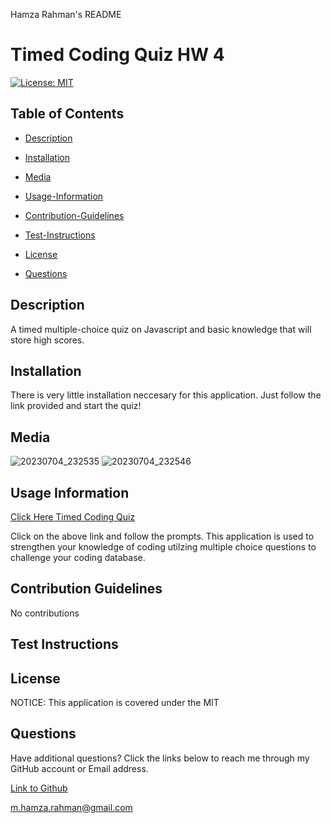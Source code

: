 Hamza Rahman's README

 # Timed Coding Quiz HW 4

[![License: MIT](https://img.shields.io/badge/License-MIT-yellow.svg)](https://opensource.org/licenses/MIT)

## Table of Contents

 * [Description](#description)

 * [Installation](#installation)

 * [Media](#media)

 * [Usage-Information](#usage-information)

 * [Contribution-Guidelines](#contribution-guidelines)

 * [Test-Instructions](#test-instructions)

 * [License](#license)

 * [Questions](#questions)

## Description

A timed multiple-choice quiz on Javascript and basic knowledge that will store high scores.

## Installation

There is very little installation neccesary for this application. Just follow the link provided and start the quiz!

## Media

![20230704_232535](https://github.com/HamzaR19/CodingQuiz2/assets/132932060/ed18aebb-9d8a-420e-bdfe-fa6e68ad6121)
![20230704_232546](https://github.com/HamzaR19/CodingQuiz2/assets/132932060/50e3496e-b766-4b63-8b81-8e60037c6886)

## Usage Information

[Click Here Timed Coding Quiz](https://hamzar19.github.io/CodingQuiz2/)

Click on the above link and follow the prompts. This application is used to strengthen your knowledge of coding utilzing multiple choice questions to challenge your coding database.

## Contribution Guidelines

No contributions

## Test Instructions



## License

NOTICE: This application is covered under the MIT

## Questions

Have additional questions? Click the links below to reach me through my GitHub account or Email address.

[Link to Github](https://github.com/Hamzar19)

<a href="mailto:m.hamza.rahman@gmail.com">m.hamza.rahman@gmail.com</a>

